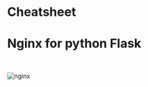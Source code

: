 # Cheatsheet


# Nginx for python Flask

<br>


![nginx](https://user-images.githubusercontent.com/58745332/113601810-1c325280-9642-11eb-9d0e-17a994b530d6.png)
